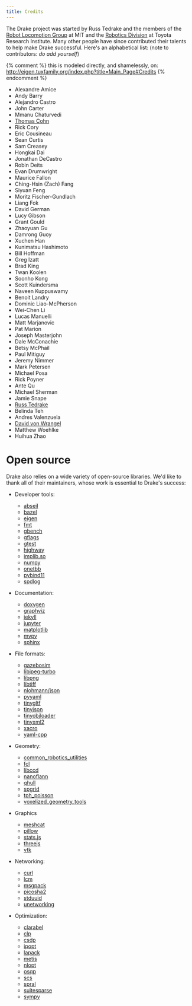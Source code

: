 ```yaml
---
title: Credits
---
```


The Drake project was started by Russ Tedrake and the members of the
[Robot Locomotion Group](http://groups.csail.mit.edu/locomotion/index.html) at MIT
and the [Robotics Division](https://www.tri.global/our-work/robotics/) at
Toyota Research Institute.  Many other people have since contributed their
talents to help make Drake successful.  Here's an alphabetical list: (note to contributors: *do add yourself*)

{% comment %}
this is modeled directly, and shamelessly, on: http://eigen.tuxfamily.org/index.php?title=Main_Page#Credits
{% endcomment %}

* Alexandre Amice
* Andy Barry
* Alejandro Castro
* John Carter
* Mmanu Chaturvedi
* [Thomas Cohn](https://tommycohn.com/)
* Rick Cory
* Eric Cousineau
* Sean Curtis
* Sam Creasey
* Hongkai Dai
* Jonathan DeCastro
* Robin Deits
* Evan Drumwright
* Maurice Fallon
* Ching-Hsin (Zach) Fang
* Siyuan Feng
* Moritz Fischer-Gundlach
* Liang Fok
* David German
* Lucy Gibson
* Grant Gould
* Zhaoyuan Gu
* Damrong Guoy
* Xuchen Han
* Kunimatsu Hashimoto
* Bill Hoffman
* Greg Izatt
* Brad King
* Twan Koolen
* Soonho Kong
* Scott Kuindersma
* Naveen Kuppuswamy
* Benoit Landry
* Dominic Liao-McPherson
* Wei-Chen Li
* Lucas Manuelli
* Matt Marjanovic
* Pat Marion
* Joseph Masterjohn
* Dale McConachie
* Betsy McPhail
* Paul Mitiguy
* Jeremy Nimmer
* Mark Petersen
* Michael Posa
* Rick Poyner
* Ante Qu
* Michael Sherman
* Jamie Snape
* [Russ Tedrake](http://people.csail.mit.edu/russt/)
* Belinda Teh
* Andres Valenzuela
* [David von Wrangel](https://www.davidvonwrangel.com/)
* Matthew Woehlke
* Huihua Zhao

# Open source

Drake also relies on a wide variety of open-source libraries. We'd like to thank
all of their maintainers, whose work is essential to Drake's success:

* Developer tools:
  * [abseil](https://abseil.io)
  * [bazel](https://bazel.build)
  * [eigen](https://eigen.tuxfamily.org/)
  * [fmt](https://fmt.dev/)
  * [gbench](https://github.com/google/benchmark)
  * [gflags](https://github.com/gflags/gflags)
  * [gtest](https://github.com/google/googletest)
  * [highway](https://github.com/google/highway)
  * [implib.so](https://github.com/yugr/Implib.so)
  * [numpy](https://numpy.org/)
  * [onetbb](https://github.com/oneapi-src/oneTBB)
  * [pybind11](https://pybind11.readthedocs.io/)
  * [spdlog](https://github.com/gabime/spdlog)

* Documentation:
  * [doxygen](https://doxygen.nl/)
  * [graphviz](https://graphviz.org/)
  * [jekyll](https://jekyllrb.com/)
  * [jupyter](https://jupyter.org/)
  * [matplotlib](https://matplotlib.org/)
  * [mypy](https://www.mypy-lang.org/)
  * [sphinx](https://www.sphinx-doc.org/)

* File formats:
  * [gazebosim](https://github.com/gazebosim)
  * [libjpeg-turbo](https://github.com/libjpeg-turbo/libjpeg-turbo)
  * [libpng](https://github.com/glennrp/libpng)
  * [libtiff](https://github.com/libsdl-org/libtiff)
  * [nlohmann/json](https://github.com/nlohmann/json)
  * [pyyaml](https://pyyaml.org/)
  * [tinygltf](https://github.com/syoyo/tinygltf)
  * [tinyjson](https://github.com/rhysd/tinyjson)
  * [tinyobjloader](https://github.com/tinyobjloader/tinyobjloader)
  * [tinyxml2](https://github.com/leethomason/tinyxml2)
  * [xacro](https://github.com/ros/xacro)
  * [yaml-cpp](https://github.com/jbeder/yaml-cpp)

* Geometry:
  * [common_robotics_utilities](https://github.com/ToyotaResearchInstitute/common_robotics_utilities)
  * [fcl](https://github.com/flexible-collision-library/fcl)
  * [libccd](https://github.com/danfis/libccd)
  * [nanoflann](https://github.com/jlblancoc/nanoflann)
  * [qhull](https://github.com/qhull/qhull)
  * [spgrid](https://pages.cs.wisc.edu/~sifakis/project_pages/SPGrid.html)
  * [tph_poisson](https://github.com/thinks/tph_poisson)
  * [voxelized_geometry_tools](https://github.com/ToyotaResearchInstitute/voxelized_geometry_tools)

* Graphics
  * [meshcat](https://github.com/meshcat-dev/meshcat)
  * [pillow](https://pillow.readthedocs.io/)
  * [stats.js](https://github.com/mrdoob/stats.js)
  * [threejs](https://threejs.org/)
  * [vtk](https://github.com/Kitware/VTK)

* Networking:
  * [curl](https://github.com/curl/curl)
  * [lcm](https://github.com/lcm-proj/lcm)
  * [msgpack](https://github.com/msgpack)
  * [picosha2](https://github.com/okdshin/PicoSHA2)
  * [stduuid](https://github.com/mariusbancila/stduuid)
  * [unetworking](https://github.com/uNetworking)

* Optimization:
  * [clarabel](https://github.com/oxfordcontrol/Clarabel.cpp)
  * [clp](https://github.com/coin-or/clp)
  * [csdp](https://github.com/coin-or/csdp)
  * [ipopt](https://github.com/coin-or/ipopt)
  * [lapack](https://github.com/Reference-LAPACK/lapack)
  * [metis](https://github.com/KarypisLab/METIS)
  * [nlopt](https://github.com/stevengj/nlopt)
  * [osqp](https://github.com/osqp)
  * [scs](https://github.com/cvxgrp/scs)
  * [spral](https://ralna.github.io/spral/)
  * [suitesparse](https://github.com/DrTimothyAldenDavis/SuiteSparse)
  * [sympy](https://github.com/sympy/sympy)
